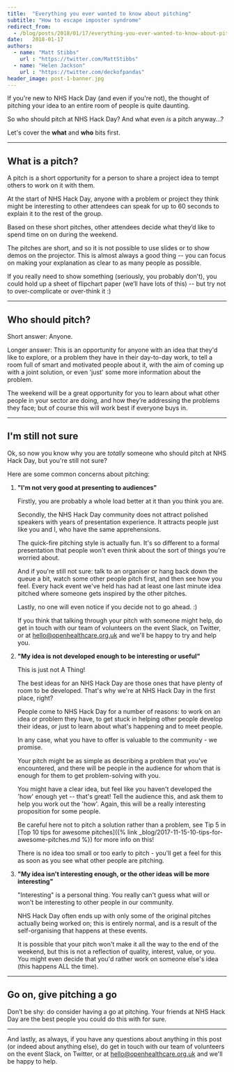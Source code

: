 ```yaml
---
title:  "Everything you ever wanted to know about pitching"
subtitle: "How to escape imposter syndrome"
redirect_from: 
  - /blog/posts/2018/01/17/everything-you-ever-wanted-to-know-about-pitching
date:   2018-01-17
authors:
  - name: "Matt Stibbs"
    url : "https://twitter.com/MattStibbs"
  - name: "Helen Jackson"
    url : "https://twitter.com/deckofpandas"
header_image: post-1-banner.jpg
---
```


If you're new to NHS Hack Day (and even if you're not), the thought of pitching your idea to an entire room of people is quite daunting.

So who should pitch at NHS Hack Day? And what even *is* a pitch anyway...?

Let's cover the **what** and **who** bits first.

------

## What is a pitch?

A pitch is a short opportunity for a person to share a project idea to tempt others to work on it with them.

At the start of NHS Hack Day, anyone with a problem or project they think might be interesting to other attendees can speak for up to 60 seconds to explain it to the rest of the group.

Based on these short pitches, other attendees decide what they’d like to spend time on on during the weekend.

The pitches are short, and so it is not possible to use slides or to show demos on the projector. This is almost always a good thing -- you can focus on making your explanation as clear to as many people as possible.

If you really need to show something (seriously, you probably don't), you could hold up a sheet of flipchart paper (we’ll have lots of this) -- but try not to over-complicate or over-think it :)

------

## Who should pitch?

Short answer: Anyone.

Longer answer: This is an opportunity for anyone with an idea that they'd like to explore, or a problem they have in their day-to-day work, to tell a room full of smart and motivated people about it, with the aim of coming up with a joint solution, or even 'just' some more information about the problem.

The weekend will be a great opportunity for you to learn about what other people in your sector are doing, and how they’re addressing the problems they face; but of course this will work best if everyone buys in.<br>

------

## I'm still not sure

Ok, so now you know why you are *totally* someone who should pitch at NHS Hack Day, but you're still not sure?

Here are some common concerns about pitching:

1. **"I'm not very good at presenting to audiences"**

   Firstly, you are probably a whole load better at it than you think you are.

   Secondly, the NHS Hack Day community does not attract polished speakers with years of presentation experience. It attracts people just like you and I, who have the same apprehensions.

   The quick-fire pitching style is actually fun. It's so different to a formal presentation that people won't even think about the sort of things you're worried about.

   And if you're still not sure: talk to an organiser or hang back down the queue a bit, watch some other people pitch first, and then see how you feel. Every hack event we've held has had at least one last minute idea pitched where someone gets inspired by the other pitches. 

   Lastly, no one will even notice if you decide not to go ahead. :)

   If you think that talking through your pitch with someone might help, do get in touch with our team of volunteers on the event Slack, on Twitter, or at [hello@openhealthcare.org.uk](mailto:hello@openhealthcare.org.uk) and we'll be happy to try and help you.

2. **"My idea is not developed enough to be interesting or useful"**

   This is just not A Thing! 

   The best ideas for an NHS Hack Day are those ones that have plenty of room to be developed. That's why we're at NHS Hack Day in the first place, right?

   People come to NHS Hack Day for a number of reasons: to work on an idea or problem they have, to get stuck in helping other people develop their ideas, or just to learn about what's happening and to meet people. 

   In any case, what you have to offer is valuable to the community - we promise.

   Your pitch might be as simple as describing a problem that you've encountered, and there will be people in the audience for whom that is enough for them to get problem-solving with you.

   You might have a clear idea, but feel like you haven't developed the 'how' enough yet -- that's great! Tell the audience this, and ask them to help you work out the 'how'. Again, this will be a really interesting proposition for some people.

   Be careful here not to pitch a solution rather than a problem, see Tip 5 in [Top 10 tips for awesome pitches]({% link _blog/2017-11-15-10-tips-for-awesome-pitches.md %}) for more info on this!

   There is no idea too small or too early to pitch - you'll get a feel for this as soon as you see what other people are pitching.

3. **"My idea isn't interesting enough, or the other ideas will be more interesting"**

   "Interesting" is a personal thing. You really can't guess what will or won't be interesting to other people in our community.

   NHS Hack Day often ends up with only some of the original pitches actually being worked on; this is entirely normal, and is a result of the self-organising that happens at these events. 

   It is possible that your pitch won't make it all the way to the end of the weekend, but this is not a reflection of quality, interest, value, or you. You might even decide that you'd rather work on someone else's idea (this happens ALL the time).

------

## Go on, give pitching a go

Don’t be shy: do consider having a go at pitching. Your friends at NHS Hack Day are the best people you could do this with for sure.

------

And lastly, as always, if you have any questions about anything in this post (or indeed about anything else), do get in touch with our team of volunteers on the event Slack, on Twitter, or at [hello@openhealthcare.org.uk](mailto:hello@openhealthcare.org.uk) and we'll be happy to help.